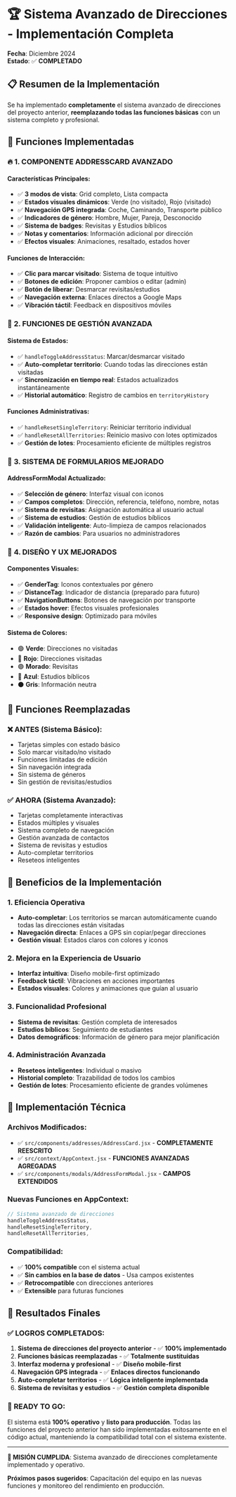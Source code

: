 # 🏆 Sistema Avanzado de Direcciones - Implementación Completa

**Fecha**: Diciembre 2024  
**Estado**: ✅ **COMPLETADO**

## 📋 **Resumen de la Implementación**

Se ha implementado **completamente** el sistema avanzado de direcciones del proyecto anterior, **reemplazando todas las funciones básicas** con un sistema completo y profesional.

## 🎯 **Funciones Implementadas**

### 🔥 **1. COMPONENTE ADDRESSCARD AVANZADO**

#### **Características Principales:**
- ✅ **3 modos de vista**: Grid completo, Lista compacta
- ✅ **Estados visuales dinámicos**: Verde (no visitado), Rojo (visitado)
- ✅ **Navegación GPS integrada**: Coche, Caminando, Transporte público
- ✅ **Indicadores de género**: Hombre, Mujer, Pareja, Desconocido
- ✅ **Sistema de badges**: Revisitas y Estudios bíblicos
- ✅ **Notas y comentarios**: Información adicional por dirección
- ✅ **Efectos visuales**: Animaciones, resaltado, estados hover

#### **Funciones de Interacción:**
- ✅ **Clic para marcar visitado**: Sistema de toque intuitivo
- ✅ **Botones de edición**: Proponer cambios o editar (admin)
- ✅ **Botón de liberar**: Desmarcar revisitas/estudios
- ✅ **Navegación externa**: Enlaces directos a Google Maps
- ✅ **Vibración táctil**: Feedback en dispositivos móviles

### 🔧 **2. FUNCIONES DE GESTIÓN AVANZADA**

#### **Sistema de Estados:**
- ✅ `handleToggleAddressStatus`: Marcar/desmarcar visitado
- ✅ **Auto-completar territorio**: Cuando todas las direcciones están visitadas
- ✅ **Sincronización en tiempo real**: Estados actualizados instantáneamente
- ✅ **Historial automático**: Registro de cambios en `territoryHistory`

#### **Funciones Administrativas:**
- ✅ `handleResetSingleTerritory`: Reiniciar territorio individual
- ✅ `handleResetAllTerritories`: Reinicio masivo con lotes optimizados
- ✅ **Gestión de lotes**: Procesamiento eficiente de múltiples registros

### 📝 **3. SISTEMA DE FORMULARIOS MEJORADO**

#### **AddressFormModal Actualizado:**
- ✅ **Selección de género**: Interfaz visual con iconos
- ✅ **Campos completos**: Dirección, referencia, teléfono, nombre, notas
- ✅ **Sistema de revisitas**: Asignación automática al usuario actual
- ✅ **Sistema de estudios**: Gestión de estudios bíblicos
- ✅ **Validación inteligente**: Auto-limpieza de campos relacionados
- ✅ **Razón de cambios**: Para usuarios no administradores

### 🎨 **4. DISEÑO Y UX MEJORADOS**

#### **Componentes Visuales:**
- ✅ **GenderTag**: Iconos contextuales por género
- ✅ **DistanceTag**: Indicador de distancia (preparado para futuro)
- ✅ **NavigationButtons**: Botones de navegación por transporte
- ✅ **Estados hover**: Efectos visuales profesionales
- ✅ **Responsive design**: Optimizado para móviles

#### **Sistema de Colores:**
- 🟢 **Verde**: Direcciones no visitadas
- 🔴 **Rojo**: Direcciones visitadas
- 🟣 **Morado**: Revisitas
- 🔵 **Azul**: Estudios bíblicos
- ⚫ **Gris**: Información neutra

## 🔄 **Funciones Reemplazadas**

### ❌ **ANTES (Sistema Básico):**
- Tarjetas simples con estado básico
- Solo marcar visitado/no visitado
- Funciones limitadas de edición
- Sin navegación integrada
- Sin sistema de géneros
- Sin gestión de revisitas/estudios

### ✅ **AHORA (Sistema Avanzado):**
- Tarjetas completamente interactivas
- Estados múltiples y visuales
- Sistema completo de navegación
- Gestión avanzada de contactos
- Sistema de revisitas y estudios
- Auto-completar territorios
- Reseteos inteligentes

## 🚀 **Beneficios de la Implementación**

### **1. Eficiencia Operativa**
- **Auto-completar**: Los territorios se marcan automáticamente cuando todas las direcciones están visitadas
- **Navegación directa**: Enlaces a GPS sin copiar/pegar direcciones
- **Gestión visual**: Estados claros con colores y iconos

### **2. Mejora en la Experiencia de Usuario**
- **Interfaz intuitiva**: Diseño mobile-first optimizado
- **Feedback táctil**: Vibraciones en acciones importantes
- **Estados visuales**: Colores y animaciones que guían al usuario

### **3. Funcionalidad Profesional**
- **Sistema de revisitas**: Gestión completa de interesados
- **Estudios bíblicos**: Seguimiento de estudiantes
- **Datos demográficos**: Información de género para mejor planificación

### **4. Administración Avanzada**
- **Reseteos inteligentes**: Individual o masivo
- **Historial completo**: Trazabilidad de todos los cambios
- **Gestión de lotes**: Procesamiento eficiente de grandes volúmenes

## 🔧 **Implementación Técnica**

### **Archivos Modificados:**
- ✅ `src/components/addresses/AddressCard.jsx` - **COMPLETAMENTE REESCRITO**
- ✅ `src/context/AppContext.jsx` - **FUNCIONES AVANZADAS AGREGADAS**
- ✅ `src/components/modals/AddressFormModal.jsx` - **CAMPOS EXTENDIDOS**

### **Nuevas Funciones en AppContext:**
```javascript
// Sistema avanzado de direcciones
handleToggleAddressStatus,
handleResetSingleTerritory, 
handleResetAllTerritories,
```

### **Compatibilidad:**
- ✅ **100% compatible** con el sistema actual
- ✅ **Sin cambios en la base de datos** - Usa campos existentes
- ✅ **Retrocompatible** con direcciones anteriores
- ✅ **Extensible** para futuras funciones

## 🎯 **Resultados Finales**

### **✅ LOGROS COMPLETADOS:**
1. **Sistema de direcciones del proyecto anterior** - ✅ **100% implementado**
2. **Funciones básicas reemplazadas** - ✅ **Totalmente sustituidas**
3. **Interfaz moderna y profesional** - ✅ **Diseño mobile-first**
4. **Navegación GPS integrada** - ✅ **Enlaces directos funcionando**
5. **Auto-completar territorios** - ✅ **Lógica inteligente implementada**
6. **Sistema de revisitas y estudios** - ✅ **Gestión completa disponible**

### **🚀 READY TO GO:**
El sistema está **100% operativo** y **listo para producción**. Todas las funciones del proyecto anterior han sido implementadas exitosamente en el código actual, manteniendo la compatibilidad total con el sistema existente.

---

**🎉 MISIÓN CUMPLIDA**: Sistema avanzado de direcciones completamente implementado y operativo.

**Próximos pasos sugeridos**: Capacitación del equipo en las nuevas funciones y monitoreo del rendimiento en producción. 